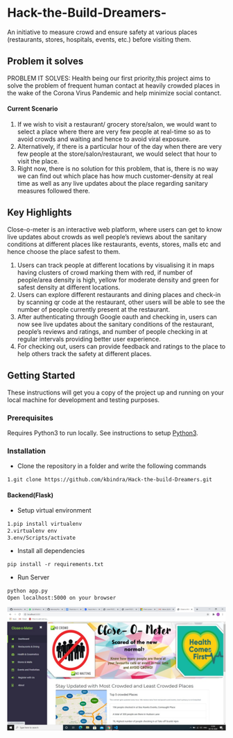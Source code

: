 # Hack-the-Build-Dreamers-
An initiative to measure crowd and ensure safety at various places (restaurants, stores, hospitals, events, etc.) before visiting them.

## Problem it solves
PROBLEM IT SOLVES:
Health being our first priority,this project aims to solve the problem of frequent human contact at heavily crowded places in the wake of the Corona Virus Pandemic and help minimize social contanct.
#### Current Scenario
1. If we wish to visit a restaurant/ grocery store/salon, we would want to select a place where there are very few people at real-time so as to avoid crowds and waiting and hence to avoid viral exposure. 
2. Alternatively, if there is a particular hour of the day when there are very few people at the store/salon/restaurant, we would select that hour to visit the place. 
3. Right now, there is no solution for this problem, that is, there is no way we can find out which place has how much customer-density at real time as well as any live updates about the place regarding sanitary measures followed there.

## Key Highlights
Close-o-meter is an interactive web platform, where users can get to know live updates about crowds as well people’s reviews about the sanitary conditions at different places like restaurants, events, stores, malls etc and hence choose the place safest to them.
1. Users can track people at different locations by visualising it in maps having clusters of crowd marking them with red, if number of people/area density is high, yellow for moderate density and green for safest density at different locations.
2. Users can explore different restaurants and dining places and check-in by scanning qr code at the restaurant, other users will be able to see the number of people currently present at the restaurant.
3. After authenticating through Google oauth and checking in, users can now see live updates about the sanitary conditions of the restaurant, people’s reviews and ratings, and number of people checking in at regular intervals providing better user experience.
4. For checking out, users can provide feedback and ratings to the place to help others track the safety at different places. 


## Getting Started
These instructions will get you a copy of the project up and running on your local machine for development and testing purposes.

### Prerequisites
Requires Python3 to run locally. See instructions to setup [Python3](https://www.python.org/downloads/).

### Installation
* Clone the repository in a folder and write the following commands
```
1.git clone https://github.com/kbindra/Hack-the-build-Dreamers.git

```
#### Backend(Flask)
* Setup virtual environment
```
1.pip install virtualenv
2.virtualenv env 
3.env/Scripts/activate
```
* Install all dependencies
```
pip install -r requirements.txt
```
* Run Server
```
python app.py
Open localhost:5000 on your browser
```
![Screenshot of home page](https://github.com/kbindra/Hack-the-build-Dreamers/blob/master/screenshots/frontpage.jpg)
